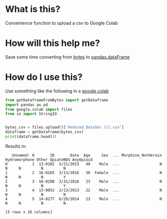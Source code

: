 # What is this?
Convenience function to upload a csv to Google Colab

# How will this help me?
Save some time converting from [bytes][0] to [pandas.dataFrame][1]

# How do I use this?
Use something like the following in a [google colab](https://colab.research.google.com/)
```python
from getDataframeFromBytes import getDataframe
import pandas as pd
from google.colab import files
from io import StringIO


bytes_csv = files.upload()['Reduced_DataSet (1).csv']
dataframe = getDataframe(bytes_csv)
print(dataframe.head())
```
Results in:
```
   Unnamed: 0       ID       Date  Age     Sex  ... Morphine_NotHeroin Hydromorphone Other OpiateNOS AnyOpioid
0           1  13-0102  3/21/2013   48    Male  ...                  N             N     N         N         N
1           2  16-0165  3/13/2016   30  Female  ...                  N             N     N         N         Y
2           3  16-0208  3/31/2016   23    Male  ...                  N             N     N         N         Y
3           4  13-0052  2/13/2013   22    Male  ...                  N             N     N         N         N
4           5  14-0277  6/29/2014   23    Male  ...                  N             N     N         N         N

[5 rows x 26 columns]
```

[0]: https://docs.python.org/3/library/stdtypes.html#bytes-objects
[1]: https://pandas.pydata.org/pandas-docs/stable/generated/pandas.DataFrame.html
